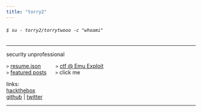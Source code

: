 ```yaml
---
title: "torry2"
---
```

###### `$ su - torry2/torrytwooo -c "whoami"`
----------------
security unprofessional 

<!--
hi im torry2 
!-->

`>` <a href="https://torrytw.ooo/files/resume.json">resume.json</a> &nbsp; &nbsp; &nbsp; &nbsp; &nbsp;`>` <a href="https://emu.team">ctf @ Emu Exploit</a>	  
`>` <a href="https://torrytw.ooo/sort/featured/">featured posts</a> &nbsp; &nbsp; &nbsp;`>` <a onclick='click()'>click me</a>
   
links:  
[hackthebox](https://app.hackthebox.com/profile/1008122)  
[github](https://github.com/torry2) |
[twitter](https://twitter.com/torrytwooo)  

<script>function challenge(){ alert(":)"); }</script>

----------------
